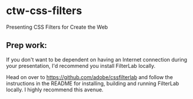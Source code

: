 ctw-css-filters
===============

Presenting CSS Filters for Create the Web

Prep work:
----------
If you don't want to be dependent on having an Internet connection during your presentation, I'd recommend you install FilterLab locally.

Head on over to https://github.com/adobe/cssfilterlab and follow the instructions in the README for installing, building and running FilterLab locally.  I highly recommend this avenue.

